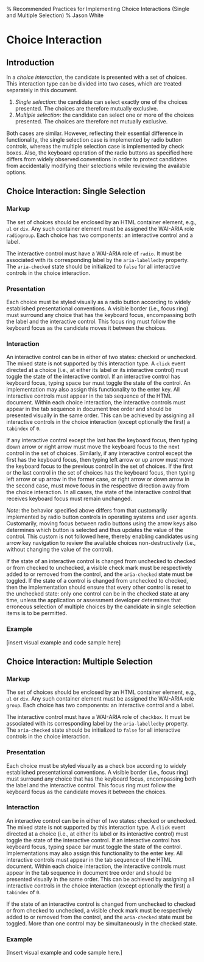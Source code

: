 % Recommended Practices for Implementing Choice Interactions (Single and Multiple Selection)
% Jason White

# Choice Interaction

## Introduction
In a *choice interaction*, the candidate is presented with a set of choices. This interaction type can be divided into two cases, which are treated separately in this document.

1. *Single selection*: the candidate can select exactly one of the choices presented. The choices are therefore mutually exclusive.
2. *Multiple selection*: the candidate can select one or more of the choices presented. The choices are therefore not mutually exclusive.

Both cases are similar. However, reflecting their essential difference in functionality, the single selection case is implemented by radio button controls, whereas the multiple selection case is implemented by check boxes. Also, the keyboard operation of the radio buttons as specified here differs from widely observed conventions in order to protect candidates from accidentally modifying their selections while reviewing the available options.

## Choice Interaction: Single Selection

### Markup
The set of choices should be enclosed by an HTML container element, e.g., `ul`
or `div`. Any such container element must be assigned the WAI-ARIA role
`radiogroup`. Each choice has two components: an interactive control and a label.

The interactive control must have a WAI-ARIA role of `radio`. It must be associated with its corresponding label by the `aria-labelledby` property. The `aria-checked` state should be initialized to `false` for all interactive controls in the choice interaction.

### Presentation
Each choice must be styled visually as a radio button according to widely established presentational conventions. A visible border (i.e., focus ring) must surround any choice that has the keyboard focus, encompassing both the label and the interactive control. This focus ring must follow the keyboard focus as the candidate moves it between the choices.

### Interaction
An interactive control can be in either of two states: checked or unchecked. The mixed state is not supported by this interaction type. A `click` event directed at a choice (i.e., at either its label or its interactive control) must toggle the state of the interactive control. If an interactive control has keyboard focus, typing space bar must toggle the state of the control. An implementation may also assign this functionality to the enter key. All interactive controls must appear in the tab sequence of the HTML document. Within each choice interaction, the interactive controls must appear in the tab sequence in document tree order and should be presented visually in the same order. This can be achieved by assigning all interactive controls in the choice interaction (except optionally the first) a `tabindex` of `0`.

If any interactive control except the last has the keyboard focus, then typing down arrow or right arrow must move the keyboard focus to the next control in the set of choices. Similarly, if any interactive control except the first has the keyboard focus, then typing left arrow or up arrow must move the keyboard focus to the previous control in the set of choices. If the first or the last control in the set of choices has the keyboard focus, then typing left arrow or up arrow in the former case, or right arrow or down arrow in the second case, must move focus in the respective direction away from the choice interaction. In all cases, the state of the interactive control that receives keyboard focus must remain unchanged.

*Note*: the behavior specified above differs from that customarily implemented by radio button controls in operating systems and user agents. Customarily, moving focus between radio buttons using the arrow keys also determines which button is selected and thus updates the value of the control. This custom is not followed here, thereby enabling candidates using arrow key navigation to review the available choices non-destructively (i.e., without changing the value of the control).

If the state of an interactive control is changed from unchecked to checked or from checked to unchecked, a visible check mark must be respectively added to or removed from the control, and the `aria-checked` state must be toggled. If the state of a control is changed from unchecked to checked, then the implementation should ensure that every other control is reset to the unchecked state: only one control can be in the checked state at any time, unless the application or assessment developer determines that erroneous selection of multiple choices by the candidate in single selection items is to be permitted.

### Example
[insert visual example and code sample here]

## Choice Interaction: Multiple Selection

### Markup
The set of choices should be enclosed by an HTML container element, e.g., `ul` or `div`. Any such container element must be assigned the WAI-ARIA role `group`. Each choice has two components: an interactive control and a label.

The interactive control must have a WAI-ARIA role of `checkbox`. It must be associated with its corresponding label by the `aria-labelledby` property. The `aria-checked` state should be initialized to `false` for all interactive controls in the choice interaction.

### Presentation
Each choice must be styled visually as a check box according to widely established presentational conventions. A visible border (i.e., focus ring) must surround any choice that has the keyboard focus, encompassing both the label and the interactive control. This focus ring must follow the keyboard focus as the candidate moves it between the choices.

### Interaction
An interactive control can be in either of two states: checked or unchecked. The mixed state is not supported by this interaction type. A `click` event directed at a choice (i.e., at either its label or its interactive control) must toggle the state of the interactive control. If an interactive control has keyboard focus, typing space bar must toggle the state of the control. Implementations may also assign this functionality to the enter key. All interactive controls must appear in the tab sequence of the HTML document. Within each choice interaction, the interactive controls must appear in the tab sequence in document tree order and should be presented visually in the same order. This can be achieved by assigning all interactive controls in the choice interaction (except optionally the first) a `tabindex` of `0`.

If the state of an interactive control is changed from unchecked to checked or from checked to unchecked, a visible check mark must be respectively added to or removed from the control, and the `aria-checked` state must be toggled. More than one control may be simultaneously in the checked state.

### Example
[Insert visual example and code sample here.]
